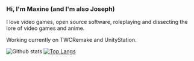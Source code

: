 ### Hi, I'm Maxine (and I'm also Joseph)

I love video games, open source software, roleplaying and dissecting the lore of video games and anime.

Working currently on TWCRemake and UnityStation.

![Github stats](https://github-readme-stats.vercel.app/api?username=MaxIsJoe)
[![Top Langs](https://github-readme-stats.vercel.app/api/top-langs/?username=MaxIsJoe&layout=compact)](https://github.com/anuraghazra/github-readme-stats)

<!--
**MaxIsJoe/MaxIsJoe** is a ✨ _special_ ✨ repository because its `README.md` (this file) appears on your GitHub profile.

Here are some ideas to get you started:

- 🔭 I’m currently working on ...
- 🌱 I’m currently learning ...
- 👯 I’m looking to collaborate on ...
- 🤔 I’m looking for help with ...
- 💬 Ask me about ...
- 📫 How to reach me: ...
- 😄 Pronouns: ...
- ⚡ Fun fact: ...
-->

